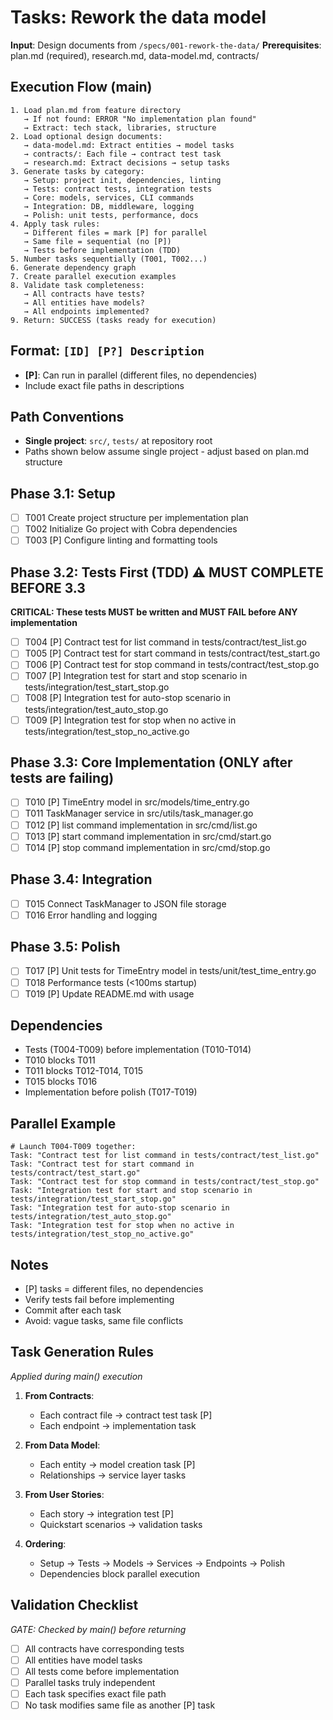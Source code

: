 # Tasks: Rework the data model

**Input**: Design documents from `/specs/001-rework-the-data/`
**Prerequisites**: plan.md (required), research.md, data-model.md, contracts/

## Execution Flow (main)
```
1. Load plan.md from feature directory
   → If not found: ERROR "No implementation plan found"
   → Extract: tech stack, libraries, structure
2. Load optional design documents:
   → data-model.md: Extract entities → model tasks
   → contracts/: Each file → contract test task
   → research.md: Extract decisions → setup tasks
3. Generate tasks by category:
   → Setup: project init, dependencies, linting
   → Tests: contract tests, integration tests
   → Core: models, services, CLI commands
   → Integration: DB, middleware, logging
   → Polish: unit tests, performance, docs
4. Apply task rules:
   → Different files = mark [P] for parallel
   → Same file = sequential (no [P])
   → Tests before implementation (TDD)
5. Number tasks sequentially (T001, T002...)
6. Generate dependency graph
7. Create parallel execution examples
8. Validate task completeness:
   → All contracts have tests?
   → All entities have models?
   → All endpoints implemented?
9. Return: SUCCESS (tasks ready for execution)
```

## Format: `[ID] [P?] Description`
- **[P]**: Can run in parallel (different files, no dependencies)
- Include exact file paths in descriptions

## Path Conventions
- **Single project**: `src/`, `tests/` at repository root
- Paths shown below assume single project - adjust based on plan.md structure

## Phase 3.1: Setup
- [ ] T001 Create project structure per implementation plan
- [ ] T002 Initialize Go project with Cobra dependencies
- [ ] T003 [P] Configure linting and formatting tools

## Phase 3.2: Tests First (TDD) ⚠️ MUST COMPLETE BEFORE 3.3
**CRITICAL: These tests MUST be written and MUST FAIL before ANY implementation**
- [ ] T004 [P] Contract test for list command in tests/contract/test_list.go
- [ ] T005 [P] Contract test for start command in tests/contract/test_start.go
- [ ] T006 [P] Contract test for stop command in tests/contract/test_stop.go
- [ ] T007 [P] Integration test for start and stop scenario in tests/integration/test_start_stop.go
- [ ] T008 [P] Integration test for auto-stop scenario in tests/integration/test_auto_stop.go
- [ ] T009 [P] Integration test for stop when no active in tests/integration/test_stop_no_active.go

## Phase 3.3: Core Implementation (ONLY after tests are failing)
- [ ] T010 [P] TimeEntry model in src/models/time_entry.go
- [ ] T011 TaskManager service in src/utils/task_manager.go
- [ ] T012 [P] list command implementation in src/cmd/list.go
- [ ] T013 [P] start command implementation in src/cmd/start.go
- [ ] T014 [P] stop command implementation in src/cmd/stop.go

## Phase 3.4: Integration
- [ ] T015 Connect TaskManager to JSON file storage
- [ ] T016 Error handling and logging

## Phase 3.5: Polish
- [ ] T017 [P] Unit tests for TimeEntry model in tests/unit/test_time_entry.go
- [ ] T018 Performance tests (<100ms startup)
- [ ] T019 [P] Update README.md with usage

## Dependencies
- Tests (T004-T009) before implementation (T010-T014)
- T010 blocks T011
- T011 blocks T012-T014, T015
- T015 blocks T016
- Implementation before polish (T017-T019)

## Parallel Example
```
# Launch T004-T009 together:
Task: "Contract test for list command in tests/contract/test_list.go"
Task: "Contract test for start command in tests/contract/test_start.go"
Task: "Contract test for stop command in tests/contract/test_stop.go"
Task: "Integration test for start and stop scenario in tests/integration/test_start_stop.go"
Task: "Integration test for auto-stop scenario in tests/integration/test_auto_stop.go"
Task: "Integration test for stop when no active in tests/integration/test_stop_no_active.go"
```

## Notes
- [P] tasks = different files, no dependencies
- Verify tests fail before implementing
- Commit after each task
- Avoid: vague tasks, same file conflicts

## Task Generation Rules
*Applied during main() execution*

1. **From Contracts**:
   - Each contract file → contract test task [P]
   - Each endpoint → implementation task
   
2. **From Data Model**:
   - Each entity → model creation task [P]
   - Relationships → service layer tasks
   
3. **From User Stories**:
   - Each story → integration test [P]
   - Quickstart scenarios → validation tasks

4. **Ordering**:
   - Setup → Tests → Models → Services → Endpoints → Polish
   - Dependencies block parallel execution

## Validation Checklist
*GATE: Checked by main() before returning*

- [ ] All contracts have corresponding tests
- [ ] All entities have model tasks
- [ ] All tests come before implementation
- [ ] Parallel tasks truly independent
- [ ] Each task specifies exact file path
- [ ] No task modifies same file as another [P] task